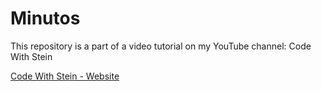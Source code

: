 # Minutos

This repository is a part of a video tutorial on my YouTube channel: Code With Stein

[Code With Stein - Website](https://codewithstein.com)
